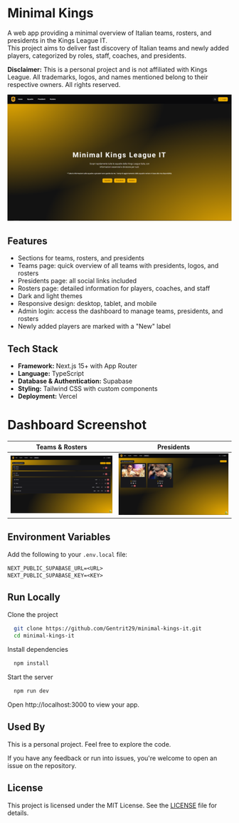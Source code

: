 # Minimal Kings

A web app providing a minimal overview of Italian teams, rosters, and presidents in the Kings League IT.  
This project aims to deliver fast discovery of Italian teams and newly added players, categorized by roles, staff, coaches, and presidents.

**Disclaimer:** This is a personal project and is not affiliated with Kings League. All trademarks, logos, and names mentioned belong to their respective owners. All rights reserved.

![App](/public/minimal_kings_it-screenshot.png)

## Features

- Sections for teams, rosters, and presidents
- Teams page: quick overview of all teams with presidents, logos, and rosters
- Presidents page: all social links included
- Rosters page: detailed information for players, coaches, and staff
- Dark and light themes
- Responsive design: desktop, tablet, and mobile
- Admin login: access the dashboard to manage teams, presidents, and rosters
- Newly added players are marked with a "New" label

## Tech Stack

- **Framework:** Next.js 15+ with App Router
- **Language:** TypeScript
- **Database & Authentication:** Supabase
- **Styling:** Tailwind CSS with custom components
- **Deployment:** Vercel

# Dashboard Screenshot

|                             Teams & Rosters                             |                            Presidents                            |
| :---------------------------------------------------------------------: | :--------------------------------------------------------------: |
| ![Team & Rosters](/public/dashboard-images/dashboard-teams-rosters.png) | ![Presidents](/public/dashboard-images/dashboard-presidents.png) |

## Environment Variables

Add the following to your `.env.local` file:

```env
NEXT_PUBLIC_SUPABASE_URL=<URL>
NEXT_PUBLIC_SUPABASE_KEY=<KEY>
```

## Run Locally

Clone the project

```bash
  git clone https://github.com/Gentrit29/minimal-kings-it.git
  cd minimal-kings-it
```

Install dependencies

```bash
  npm install
```

Start the server

```bash
  npm run dev
```

Open http://localhost:3000 to view your app.

## Used By

This is a personal project. Feel free to explore the code.

If you have any feedback or run into issues, you're welcome to open an issue on the repository.

## License

This project is licensed under the MIT License. See the [LICENSE](./LICENSE) file for details.
